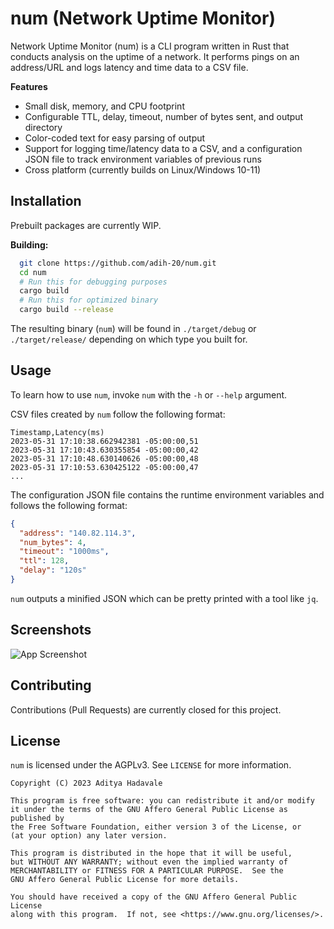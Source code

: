 
# num (Network Uptime Monitor)


Network Uptime Monitor (num) is a CLI program written in Rust that conducts analysis on the uptime of a network. It performs pings on an address/URL and logs latency and time data to a CSV file.




**Features**

- Small disk, memory, and CPU footprint
- Configurable TTL, delay, timeout, number of bytes sent, and output directory
- Color-coded text for easy parsing of output
- Support for logging time/latency data to a CSV, and a configuration JSON file
  to track environment variables of previous runs
- Cross platform (currently builds on Linux/Windows 10-11)


## Installation

Prebuilt packages are currently WIP.

**Building:**
```bash
  git clone https://github.com/adih-20/num.git
  cd num
  # Run this for debugging purposes
  cargo build
  # Run this for optimized binary
  cargo build --release
```
The resulting binary (`num`) will be found in `./target/debug` or `./target/release/` depending on which type you built for.

## Usage

To learn how to use `num`, invoke `num` with the `-h` or `--help` argument.

CSV files created by `num` follow the following format:
```
Timestamp,Latency(ms)
2023-05-31 17:10:38.662942381 -05:00:00,51
2023-05-31 17:10:43.630355854 -05:00:00,42
2023-05-31 17:10:48.630140626 -05:00:00,48
2023-05-31 17:10:53.630425122 -05:00:00,47
...
```
The configuration JSON file contains the runtime environment variables and follows the following format:
```json
{
  "address": "140.82.114.3",
  "num_bytes": 4,
  "timeout": "1000ms",
  "ttl": 128,
  "delay": "120s"
}
```
`num` outputs a minified JSON which can be pretty printed with a tool like `jq`.
## Screenshots

![App Screenshot](https://via.placeholder.com/468x300?text=App+Screenshot+Here)


## Contributing

Contributions (Pull Requests) are currently closed for this project.


## License

`num` is licensed under the AGPLv3. See `LICENSE` for more information.
```
Copyright (C) 2023 Aditya Hadavale

This program is free software: you can redistribute it and/or modify
it under the terms of the GNU Affero General Public License as published by
the Free Software Foundation, either version 3 of the License, or
(at your option) any later version.

This program is distributed in the hope that it will be useful,
but WITHOUT ANY WARRANTY; without even the implied warranty of
MERCHANTABILITY or FITNESS FOR A PARTICULAR PURPOSE.  See the
GNU Affero General Public License for more details.

You should have received a copy of the GNU Affero General Public License
along with this program.  If not, see <https://www.gnu.org/licenses/>.
```

